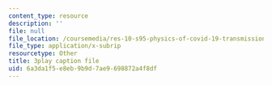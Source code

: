 ```yaml
---
content_type: resource
description: ''
file: null
file_location: /coursemedia/res-10-s95-physics-of-covid-19-transmission-fall-2020/6a3da1f5e8eb9b9d7ae9698872a4f8df_ZqEKYbzgz4s.srt
file_type: application/x-subrip
resourcetype: Other
title: 3play caption file
uid: 6a3da1f5-e8eb-9b9d-7ae9-698872a4f8df
---
```

